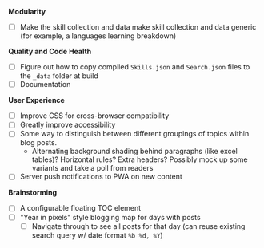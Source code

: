 **Modularity**
- [ ] Make the skill collection and data make skill collection and data generic (for example, a languages learning breakdown)

**Quality and Code Health**
- [ ] Figure out how to copy compiled `Skills.json` and `Search.json` files to the `_data` folder at build
- [ ] Documentation

**User Experience**
- [ ] Improve CSS for cross-browser compatibility
- [ ] Greatly improve accessibility
- [ ] Some way to distinguish between different groupings of topics within blog posts.
  - Alternating background shading behind paragraphs (like excel tables)? Horizontal rules? Extra headers? Possibly mock up some variants and take a poll from readers
- [ ] Server push notifications to PWA on new content

**Brainstorming**
- [ ] A configurable floating TOC element
- [ ] "Year in pixels" style blogging map for days with posts
  - [ ] Navigate through to see all posts for that day (can reuse existing search query w/ date format `%b %d, %Y`)